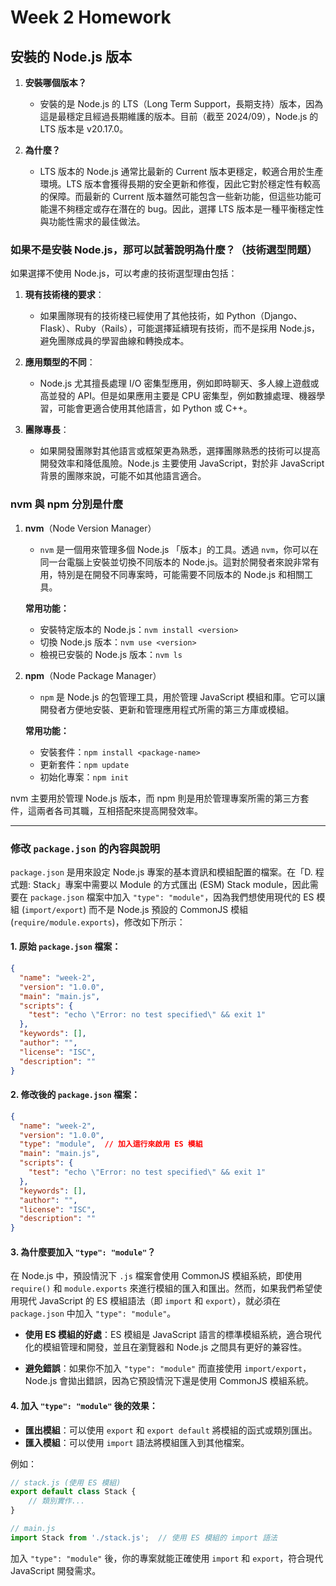 # Week 2 Homework

## 安裝的 Node.js 版本

1. **安裝哪個版本？**
   - 安裝的是 Node.js 的 LTS（Long Term Support，長期支持）版本，因為這是最穩定且經過長期維護的版本。目前（截至 2024/09），Node.js 的 LTS 版本是 v20.17.0。

2. **為什麼？**
   - LTS 版本的 Node.js 通常比最新的 Current 版本更穩定，較適合用於生產環境。LTS 版本會獲得長期的安全更新和修復，因此它對於穩定性有較高的保障。而最新的 Current 版本雖然可能包含一些新功能，但這些功能可能還不夠穩定或存在潛在的 bug。因此，選擇 LTS 版本是一種平衡穩定性與功能性需求的最佳做法。

### 如果不是安裝 Node.js，那可以試著說明為什麼？（技術選型問題）

如果選擇不使用 Node.js，可以考慮的技術選型理由包括：

1. **現有技術棧的要求**：
   - 如果團隊現有的技術棧已經使用了其他技術，如 Python（Django、Flask）、Ruby（Rails），可能選擇延續現有技術，而不是採用 Node.js，避免團隊成員的學習曲線和轉換成本。

2. **應用類型的不同**：
   - Node.js 尤其擅長處理 I/O 密集型應用，例如即時聊天、多人線上遊戲或高並發的 API。但是如果應用主要是 CPU 密集型，例如數據處理、機器學習，可能會更適合使用其他語言，如 Python 或 C++。

3. **團隊專長**：
   - 如果開發團隊對其他語言或框架更為熟悉，選擇團隊熟悉的技術可以提高開發效率和降低風險。Node.js 主要使用 JavaScript，對於非 JavaScript 背景的團隊來說，可能不如其他語言適合。

### nvm 與 npm 分別是什麼

1. **nvm**（Node Version Manager）
   - `nvm` 是一個用來管理多個 Node.js 「版本」的工具。透過 `nvm`，你可以在同一台電腦上安裝並切換不同版本的 Node.js。這對於開發者來說非常有用，特別是在開發不同專案時，可能需要不同版本的 Node.js 和相關工具。

   **常用功能：**
   - 安裝特定版本的 Node.js：`nvm install <version>`
   - 切換 Node.js 版本：`nvm use <version>`
   - 檢視已安裝的 Node.js 版本：`nvm ls`

2. **npm**（Node Package Manager）
   - `npm` 是 Node.js 的包管理工具，用於管理 JavaScript 模組和庫。它可以讓開發者方便地安裝、更新和管理應用程式所需的第三方庫或模組。

   **常用功能：**
   - 安裝套件：`npm install <package-name>`
   - 更新套件：`npm update`
   - 初始化專案：`npm init`

nvm 主要用於管理 Node.js 版本，而 npm 則是用於管理專案所需的第三方套件，這兩者各司其職，互相搭配來提高開發效率。

---

### 修改 `package.json` 的內容與說明

`package.json` 是用來設定 Node.js 專案的基本資訊和模組配置的檔案。在「D. 程式題: Stack」專案中需要以 Module 的方式匯出 (ESM) Stack module，因此需要在 `package.json` 檔案中加入 `"type": "module"`，因為我們想使用現代的 ES 模組 (`import/export`) 而不是 Node.js 預設的 CommonJS 模組 (`require/module.exports`)，修改如下所示：

#### 1. 原始 `package.json` 檔案：
```json
{
  "name": "week-2",
  "version": "1.0.0",
  "main": "main.js",
  "scripts": {
    "test": "echo \"Error: no test specified\" && exit 1"
  },
  "keywords": [],
  "author": "",
  "license": "ISC",
  "description": ""
}
```

#### 2. 修改後的 `package.json` 檔案：
```json
{
  "name": "week-2",
  "version": "1.0.0",
  "type": "module",  // 加入這行來啟用 ES 模組
  "main": "main.js",
  "scripts": {
    "test": "echo \"Error: no test specified\" && exit 1"
  },
  "keywords": [],
  "author": "",
  "license": "ISC",
  "description": ""
}
```

#### 3. 為什麼要加入 `"type": "module"`？

在 Node.js 中，預設情況下 `.js` 檔案會使用 CommonJS 模組系統，即使用 `require()` 和 `module.exports` 來進行模組的匯入和匯出。然而，如果我們希望使用現代 JavaScript 的 ES 模組語法（即 `import` 和 `export`），就必須在 `package.json` 中加入 `"type": "module"`。

- **使用 ES 模組的好處**：ES 模組是 JavaScript 語言的標準模組系統，適合現代化的模組管理和開發，並且在瀏覽器和 Node.js 之間具有更好的兼容性。
  
- **避免錯誤**：如果你不加入 `"type": "module"` 而直接使用 `import/export`，Node.js 會拋出錯誤，因為它預設情況下還是使用 CommonJS 模組系統。

#### 4. 加入 `"type": "module"` 後的效果：

- **匯出模組**：可以使用 `export` 和 `export default` 將模組的函式或類別匯出。
- **匯入模組**：可以使用 `import` 語法將模組匯入到其他檔案。

例如：
```javascript
// stack.js (使用 ES 模組)
export default class Stack {
    // 類別實作...
}

// main.js
import Stack from './stack.js';  // 使用 ES 模組的 import 語法
```

加入 `"type": "module"` 後，你的專案就能正確使用 `import` 和 `export`，符合現代 JavaScript 開發需求。

